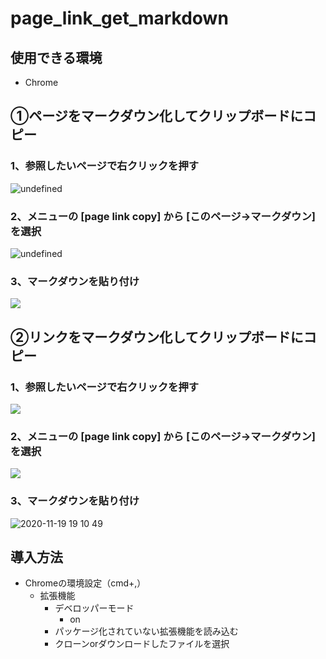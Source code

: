 # page_link_get_markdown

## 使用できる環境

- Chrome

## ①ページをマークダウン化してクリップボードにコピー

### 1、参照したいページで右クリックを押す

![undefined](https://user-images.githubusercontent.com/62702170/99648280-32c27d80-2a96-11eb-9f7b-c8f791163f9b.png)

### 2、メニューの [page link copy] から [このページ→マークダウン] を選択

![undefined](https://user-images.githubusercontent.com/62702170/99649109-238fff80-2a97-11eb-9827-b38f9b2ce2cc.png)

### 3、マークダウンを貼り付け

![](https://user-images.githubusercontent.com/62702170/99649773-f5f78600-2a97-11eb-8696-272fa3b75332.png)

## ②リンクをマークダウン化してクリップボードにコピー

### 1、参照したいページで右クリックを押す

![](https://user-images.githubusercontent.com/62702170/99651123-90a49480-2a99-11eb-9e31-aaea928d7cca.png)

### 2、メニューの [page link copy] から [このページ→マークダウン] を選択

![](https://user-images.githubusercontent.com/62702170/99651667-41ab2f00-2a9a-11eb-8bee-9161f4a68e5c.png)

### 3、マークダウンを貼り付け

![ 2020-11-19 19 10 49](https://user-images.githubusercontent.com/62702170/99652283-f9d8d780-2a9a-11eb-8a50-1a118e5aa9a7.png)


## 導入方法

- Chromeの環境設定（cmd+,）
    - 拡張機能
        - デベロッパーモード
            - on
        - パッケージ化されていない拡張機能を読み込む
        - クローンorダウンロードしたファイルを選択

